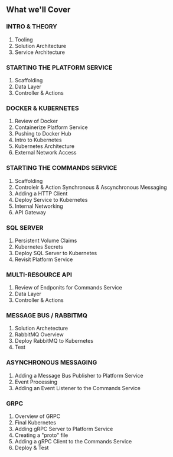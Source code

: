 
## What we'll Cover 
### INTRO & THEORY
1. Tooling
2. Solution Architecture
3. Service Architecture

### STARTING THE PLATFORM SERVICE
1. Scaffolding 
2. Data Layer
3. Controller & Actions

### DOCKER & KUBERNETES
1. Review of Docker
2. Containerize Platform Service
3. Pushing to Docker Hub
4. Intro to Kubernetes
5. Kubernetes Architecture
6. External Network Access

### STARTING THE COMMANDS SERVICE
1. Scaffolding 
2. Controlelr & Action Synchronous & Ascynchronous Messaging
3. Adding a HTTP Client
4. Deploy Service to Kubernetes
5. Internal Networking
6. API Gateway

### SQL SERVER
1. Persistent Volume Claims
2. Kubernetes Secrets
3. Deploy SQL Server to Kubernetes
4. Revisit Platform Service

### MULTI-RESOURCE API
1. Review of Endponits for Commands Service
2. Data Layer
3. Controller & Actions

### MESSAGE BUS / RABBITMQ
1. Solution Archetecture
2. RabbitMQ Overview
3. Deploy RabbitMQ to Kubernetes
4. Test

### ASYNCHRONOUS MESSAGING
1. Adding a Message Bus Publisher to Platform Service
2. Event Processing
3. Adding an Event Listener to the Commands Service

### GRPC
1. Overview of GRPC
2. Final Kubernetes
3. Adding gRPC Server to Platform Service
4. Creating a "proto" file 
5. Adding a gRPC Client to the Commands Service
6. Deploy & Test

